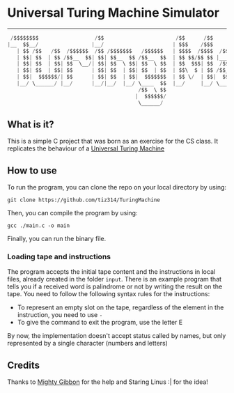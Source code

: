 # Universal Turing Machine Simulator

---
```Go
 /$$$$$$$$                  /$$                       /$$      /$$                     /$$       /$$                    
|__  $$__/                 |__/                      | $$$    /$$$                    | $$      |__/                    
   | $$ /$$   /$$  /$$$$$$  /$$ /$$$$$$$   /$$$$$$   | $$$$  /$$$$  /$$$$$$   /$$$$$$$| $$$$$$$  /$$ /$$$$$$$   /$$$$$$ 
   | $$| $$  | $$ /$$__  $$| $$| $$__  $$ /$$__  $$  | $$ $$/$$ $$ |____  $$ /$$_____/| $$__  $$| $$| $$__  $$ /$$__  $$
   | $$| $$  | $$| $$  \__/| $$| $$  \ $$| $$  \ $$  | $$  $$$| $$  /$$$$$$$| $$      | $$  \ $$| $$| $$  \ $$| $$$$$$$$
   | $$| $$  | $$| $$      | $$| $$  | $$| $$  | $$  | $$\  $ | $$ /$$__  $$| $$      | $$  | $$| $$| $$  | $$| $$_____/
   | $$|  $$$$$$/| $$      | $$| $$  | $$|  $$$$$$$  | $$ \/  | $$|  $$$$$$$|  $$$$$$$| $$  | $$| $$| $$  | $$|  $$$$$$$
   |__/ \______/ |__/      |__/|__/  |__/ \____  $$  |__/     |__/ \_______/ \_______/|__/  |__/|__/|__/  |__/ \_______/
                                          /$$  \ $$                                                                         
                                         |  $$$$$$/                                                                         
                                          \______/                                                                          
```
## What is it?

This is a simple C project that was born as an exercise for the CS class. It replicates the behaviour of a [Universal Turing Machine](https://en.wikipedia.org/wiki/Universal_Turing_machine)


## How to use

To run the program, you can clone the repo on your local directory by using:
```
git clone https://github.com/tiz314/TuringMachine
```
Then, you can compile the program by using:
```
gcc ./main.c -o main
```
Finally, you can run the binary file. 

### Loading tape and instructions
The program accepts the initial tape content and the instructions in local files, already created in the folder `input`. There is an example program that tells you if a received word is palindrome or not by writing the result on the tape. 
You need to follow the following syntax rules for the instructions:
- To represent an empty slot on the tape, regardless of the element in the instruction, you need to use `-`
- To give the command to exit the program, use the letter E

By now, the implementation doesn't accept status called by names, but only represented by a single character (numbers and letters)

## Credits

Thanks to [Mighty Gibbon](https://github.com/alberto-mg) for the help and Staring Linus :| for the idea!
